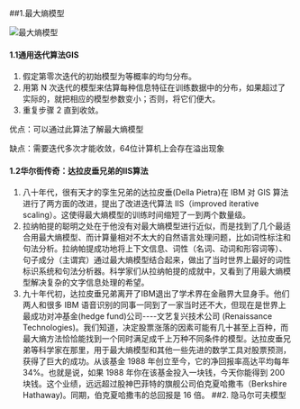 ##1.最大熵模型

![最大熵模型](/Users/user/Desktop/MachineLearning/material/最大熵模型.jpg)

#### 1.1通用迭代算法GIS

1. 假定第零次迭代的初始模型为等概率的均匀分布。 
2. 用第 N 次迭代的模型来估算每种信息特征在训练数据中的分布，如果超过了实际的，就把相应的模型参数变小；否则，将它们便大。 
3. 重复步骤 2 直到收敛。

优点：可以通过此算法了解最大熵模型

缺点：需要迭代多次才能收敛，64位计算机上会存在溢出现象

#### 1.2华尔街传奇：达拉皮垂兄弟的IIS算法
1. 八十年代，很有天才的孪生兄弟的达拉皮垂(Della Pietra)在 IBM 对 GIS 算法进行了两方面的改进，提出了改进迭代算法 IIS（improved iterative scaling）。这使得最大熵模型的训练时间缩短了一到两个数量级。
2. 拉纳帕提的聪明之处在于他没有对最大熵模型进行近似，而是找到了几个最适合用最大熵模型、而计算量相对不太大的自然语言处理问题，比如词性标注和句法分析。拉纳帕提成功地将上下文信息、词性（名词、动词和形容词等）、句子成分（主谓宾）通过最大熵模型结合起来，做出了当时世界上最好的词性标识系统和句法分析器。科学家们从拉纳帕提的成就中，又看到了用最大熵模型解决复杂的文字信息处理的希望。
3. 九十年代初，达拉皮垂兄弟离开了IBM退出了学术界在金融界大显身手。他们两人和很多 IBM 语音识别的同事一同到了一家当时还不大，但现在是世界上最成功对冲基金(hedge fund)公司----文艺复兴技术公司 (Renaissance Technologies)。我们知道，决定股票涨落的因素可能有几十甚至上百种，而最大熵方法恰恰能找到一个同时满足成千上万种不同条件的模型。达拉皮垂兄弟等科学家在那里，用于最大熵模型和其他一些先进的数学工具对股票预测，获得了巨大的成功。从该基金 1988 年创立至今，它的净回报率高达平均每年 34%。也就是说，如果 1988 年你在该基金投入一块钱，今天你能得到 200 块钱。这个业绩，远远超过股神巴菲特的旗舰公司伯克夏哈撒韦（Berkshire Hathaway)。同期，伯克夏哈撒韦的总回报是 16 倍。 
##2. 隐马尔可夫模型














